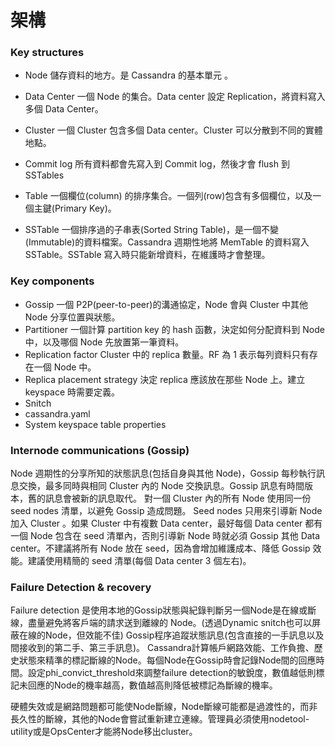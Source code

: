# 架構

### Key structures

* Node
儲存資料的地方。是 Cassandra 的基本單元 。

* Data Center 
一個 Node 的集合。Data center 設定 Replication，將資料寫入多個 Data Center。

* Cluster 
一個 Cluster 包含多個 Data center。Cluster 可以分散到不同的實體地點。

* Commit log 
所有資料都會先寫入到 Commit log，然後才會 flush 到 SSTables

* Table 
一個欄位(column) 的排序集合。一個列(row)包含有多個欄位，以及一個主鍵(Primary Key)。

* SSTable 
一個排序過的子串表(Sorted String Table)，是一個不變(Immutable)的資料檔案。Cassandra 週期性地將 MemTable 的資料寫入 SSTable。SSTable 寫入時只能新增資料，在維護時才會整理。

### Key components

* Gossip
一個 P2P(peer-to-peer)的溝通協定，Node 會與 Cluster 中其他 Node 分享位置與狀態。
* Partitioner
一個計算 partition key 的 hash 函數，決定如何分配資料到 Node 中，以及哪個 Node 先放置第一筆資料。
* Replication factor
Cluster 中的 replica 數量。RF 為 1 表示每列資料只有存在一個 Node 中。
* Replica placement strategy
決定 replica 應該放在那些 Node 上。建立 keyspace 時需要定義。
* Snitch
* cassandra.yaml
* System keyspace table properties

### Internode communications (Gossip)

Node 週期性的分享所知的狀態訊息(包括自身與其他 Node)，Gossip 每秒執行訊息交換，最多同時與相同 Cluster 內的 Node 交換訊息。Gossip 訊息有時間版本，舊的訊息會被新的訊息取代。
對一個 Cluster 內的所有 Node 使用同一份 seed nodes 清單，以避免 Gossip 造成問題。 Seed nodes 只用來引導新 Node 加入 Cluster 。如果 Cluster 中有複數 Data center，最好每個 Data center 都有一個 Node 包含在 seed 清單內，否則引導新 Node 時就必須 Gossip 其他 Data center。不建議將所有 Node 放在 seed，因為會增加維護成本、降低 Gossip 效能。建議使用精簡的 seed 清單(每個 Data center 3 個左右)。

### Failure Detection & recovery

Failure detection 是使用本地的Gossip狀態與紀錄判斷另一個Node是在線或斷線，盡量避免將客戶端的請求送到離線的 Node。(透過Dynamic snitch也可以屏蔽在線的Node，但效能不佳)
Gossip程序追蹤狀態訊息(包含直接的一手訊息以及間接收到的第二手、第三手訊息)。 Cassandra計算帳戶網路效能、工作負擔、歷史狀態來精準的標記斷線的Node。每個Node在Gossip時會記錄Node間的回應時間。設定phi_convict_threshold來調整failure detection的敏銳度，數值越低則標記未回應的Node的機率越高，數值越高則降低被標記為斷線的機率。

硬體失效或是網路問題都可能使Node斷線，Node斷線可能都是過渡性的，而非長久性的斷線，其他的Node會嘗試重新建立連線。管理員必須使用nodetool-utility或是OpsCenter才能將Node移出cluster。